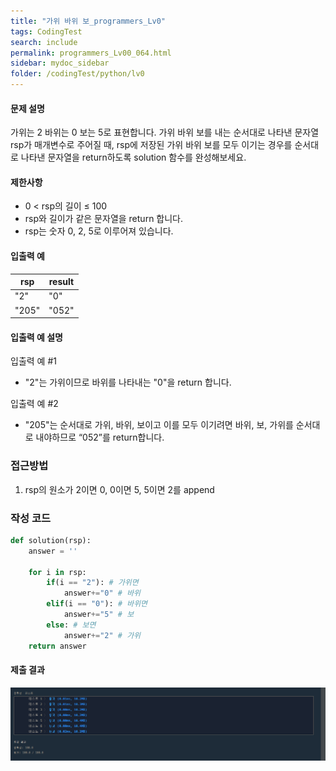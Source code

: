 ```yaml
---
title: "가위 바위 보_programmers_Lv0"
tags: CodingTest
search: include
permalink: programmers_Lv00_064.html
sidebar: mydoc_sidebar
folder: /codingTest/python/lv0
---
```



#### 문제 설명 <br>

가위는 2 바위는 0 보는 5로 표현합니다. 가위 바위 보를 내는 순서대로 나타낸 문자열 rsp가 매개변수로 주어질 때, rsp에 저장된 가위 바위 보를 모두 이기는 경우를 순서대로 나타낸 문자열을 return하도록 solution 함수를 완성해보세요.

#### 제한사항 <br>

- 0 < rsp의 길이 ≤ 100
- rsp와 길이가 같은 문자열을 return 합니다.
- rsp는 숫자 0, 2, 5로 이루어져 있습니다.

#### 입출력 예 <br>
  
rsp|	result
---|---
"2"|	"0"
"205"|	"052"

#### 입출력 예 설명 <br>

입출력 예 #1
- "2"는 가위이므로 바위를 나타내는 "0"을 return 합니다.

입출력 예 #2
- "205"는 순서대로 가위, 바위, 보이고 이를 모두 이기려면 바위, 보, 가위를 순서대로 내야하므로 “052”를 return합니다.

### 접근방법 <br>

1. rsp의 원소가 2이면 0, 0이면 5, 5이면 2를 append

### 작성 코드 <br>

```python
def solution(rsp):
    answer = ''
    
    for i in rsp:
        if(i == "2"): # 가위면 
            answer+="0" # 바위
        elif(i == "0"): # 바위면 
            answer+="5" # 보
        else: # 보면
            answer+="2" # 가위
    return answer
```

#### 제출 결과

![제출 결과](\images\programmers_Lv00_064.png)





